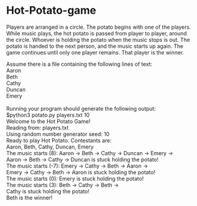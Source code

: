 # Hot-Potato-game
Players are arranged in a circle. The potato begins with one of the players. While music plays, the hot potato is passed from player to player, around the circle. Whoever is holding the potato when the music stops is out. The potato is handed to the next person, and the music starts up again. The game continues until only one player remains. That player is the winner.

Assume there is a file containing the following lines of text: <br />
Aaron <br />
Beth <br />
Cathy <br />
Duncan <br />
Emery <br /> <br />
Running your program should generate the following output: <br />
$python3 potato.py players.txt 10 <br />
Welcome to the Hot Potato Game! <br />
Reading from: players.txt <br />
Using random number generator seed: 10 <br />
Ready to play Hot Potato. Contestants are: <br />
Aaron, Beth, Cathy, Duncan, Emery <br />
The music starts (8): Aaron -> Beth -> Cathy -> Duncan -> Emery -> <br />
Aaron -> Beth -> Cathy -> Duncan is stuck holding the potato! <br />
The music starts (-7): Emery -> Cathy -> Beth -> Aaron -> <br />
Emery -> Cathy -> Beth -> Aaron is stuck holding the potato! <br />
The music starts (0): Emery is stuck holding the potato! <br />
The music starts (3): Beth -> Cathy -> Beth -> <br />
Cathy is stuck holding the potato! <br />
Beth is the winner! <br />
